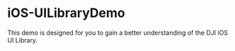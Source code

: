 # iOS-UILibraryDemo
This demo is designed for you to gain a better understanding of the DJI iOS UI Library.
